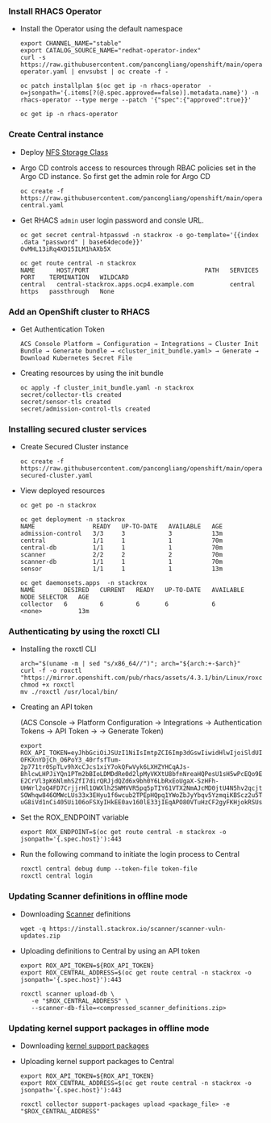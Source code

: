 ### Install RHACS Operator

* Install the Operator using the default namespace
  ```
  export CHANNEL_NAME="stable"
  export CATALOG_SOURCE_NAME="redhat-operator-index"
  curl -s https://raw.githubusercontent.com/pancongliang/openshift/main/operator/acs/01-operator.yaml | envsubst | oc create -f -

  oc patch installplan $(oc get ip -n rhacs-operator  -o=jsonpath='{.items[?(@.spec.approved==false)].metadata.name}') -n rhacs-operator --type merge --patch '{"spec":{"approved":true}}'

  oc get ip -n rhacs-operator
  ```

### Create Central instance
* Deploy [NFS Storage Class](https://github.com/pancongliang/openshift/blob/main/storage/nfs-storageclass/readme.md)

* Argo CD controls access to resources through RBAC policies set in the Argo CD instance. So first get the admin role for Argo CD
  ```
  oc create -f https://raw.githubusercontent.com/pancongliang/openshift/main/operator/acs/02-central.yaml
  ```
* Get RHACS `admin` user login password and consle URL.
  ```
  oc get secret central-htpasswd -n stackrox -o go-template='{{index .data "password" | base64decode}}'
  OvMHL13iRq4XD15ILM1hAXb5X

  oc get route central -n stackrox
  NAME      HOST/PORT                                PATH   SERVICES   PORT    TERMINATION   WILDCARD
  central   central-stackrox.apps.ocp4.example.com          central    https   passthrough   None
  ```

### Add an OpenShift cluster to RHACS
* Get Authentication Token
  ```
  ACS Console Platform → Configuration → Integrations → Cluster Init Bundle → Generate bundle → <cluster_init_bundle.yaml> → Generate → Download Kubernetes Secret File
  ```
  
* Creating resources by using the init bundle
  ```
  oc apply -f cluster_init_bundle.yaml -n stackrox
  secret/collector-tls created
  secret/sensor-tls created
  secret/admission-control-tls created
  ```

### Installing secured cluster services
* Create Secured Cluster instance
  ```
  oc create -f https://raw.githubusercontent.com/pancongliang/openshift/main/operator/acs/03-secured-cluster.yaml
  ```
* View deployed resources
  ```
  oc get po -n stackrox

  oc get deployment -n stackrox
  NAME                READY   UP-TO-DATE   AVAILABLE   AGE
  admission-control   3/3     3            3           13m
  central             1/1     1            1           70m
  central-db          1/1     1            1           70m
  scanner             2/2     2            2           70m
  scanner-db          1/1     1            1           70m
  sensor              1/1     1            1           13m

  oc get daemonsets.apps  -n stackrox
  NAME        DESIRED   CURRENT   READY   UP-TO-DATE   AVAILABLE   NODE SELECTOR   AGE
  collector   6         6         6       6            6           <none>          13m
  ```

### Authenticating by using the roxctl CLI
* Installing the roxctl CLI
  ```
  arch="$(uname -m | sed "s/x86_64//")"; arch="${arch:+-$arch}"
  curl -f -o roxctl "https://mirror.openshift.com/pub/rhacs/assets/4.3.1/bin/Linux/roxctl${arch}"
  chmod +x roxctl
  mv ./roxctl /usr/local/bin/
  ```
  
* Creating an API token

  (ACS Console → Platform Configuration → Integrations → Authentication Tokens → API Token → <Admin> → Generate Token)
  ```
  export ROX_API_TOKEN=eyJhbGciOiJSUzI1NiIsImtpZCI6Imp3dGswIiwidHlwIjoiSldUIn0.eyJhdWQiOlsiaHR0cHM6Ly9zdGFja3JveC5pby9qd3Qtc291cmNlcyNhcGktdG9rZW5zIl0sImV4cCI6MTczNTMyMDU1NywiaWF0IjoxNzAzNzg0NTU3LCJpc3MiOiJodHRwczovL3N0YWNrcm94LmlvL2p3dCIsImp0aSI6Ijk0NTZmMTExLWM0NDAtNDRhMi04YTNiLTQ1OTFiYTM4MGZkOSIsIm5hbWUiOiJhZG1pbiIsInJvbGVzIjpbIkFkbWluIl19.KPxFW6VEnkqA9KEjjQJ1_9BuXZVGlfZfVtBdJCJWQuxgIO4WUQdcsT3Qz1R4AdO1wZANrcTObhZ-OFKXnYDjCh_O6PoY3_40rfsfTum-2p771tr0SpTLv9hXcCJcs1xiY7okQFwVyk6LXHZYHCqAJs-BhlcwLHPJiYQn1PTm2bBIoLDMDdRe0d2lpMyVKXtU8bfnNreaHQPesU1sH5wPcEQo9ESQ1azLVtUl7GdeR-E2CrVl3pK6NlmhSZfI7dirQRJjdQZd6x9bh0Y6LbRxEoUgaX-SzHFh-UHWrl2oQ4FD7CrjjrHl1OWXlh2SWMVVR5pq5pTIY61VTX2NmAJcMD0jtU4N5hv2qcjtvAoJgRw8l5D7ZcU-SOWhqw846OMWcLUs33x3EHyu1f6wcub2TPEpHQpq1YWoZbJyYbqv5YzmqiKBScz2u5TC7qhrUlKAUc7s77QDlWkCip8oKrmK60JFWbo3yCOMtEkKuQ5R2A7RZBxAirYGTmgnXlOXgilbGZfYSH6F_FJ7xdtJJD7JdWXDSZpaON2xehM0JSqnIDv1hc-uG8iVd1nCi405Ui106oFSXyIHkEE0av160lE33jIEqAPO80VTuHzCF2gyFKHjokRSUsX698nFLUpn4y33ZljYClP9rYB5CE38whaJIduXnEzLi1ARv_2Ee4VxvNA
  ```

* Set the ROX_ENDPOINT variable
  ```
  export ROX_ENDPOINT=$(oc get route central -n stackrox -o jsonpath='{.spec.host}'):443
  ```

* Run the following command to initiate the login process to Central
  ```
  roxctl central debug dump --token-file token-file
  roxctl central login
  ```

### Updating Scanner definitions in offline mode

* Downloading [Scanner](https://install.stackrox.io/scanner/scanner-vuln-updates.zip) definitions
  ```
  wget -q https://install.stackrox.io/scanner/scanner-vuln-updates.zip
  ```
  
* Uploading definitions to Central by using an API token
  ```
  export ROX_API_TOKEN=${ROX_API_TOKEN}
  export ROX_CENTRAL_ADDRESS=$(oc get route central -n stackrox -o jsonpath='{.spec.host}'):443

  roxctl scanner upload-db \
     -e "$ROX_CENTRAL_ADDRESS" \
     --scanner-db-file=<compressed_scanner_definitions.zip>
  ```
### Updating kernel support packages in offline mode

* Downloading [kernel support packages](https://install.stackrox.io/collector/support-packages/index.html)

* Uploading kernel support packages to Central
  ```
  export ROX_API_TOKEN=${ROX_API_TOKEN}
  export ROX_CENTRAL_ADDRESS=$(oc get route central -n stackrox -o jsonpath='{.spec.host}'):443

  roxctl collector support-packages upload <package_file> -e "$ROX_CENTRAL_ADDRESS"
  ```
